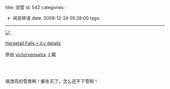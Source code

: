 title: 流雪
id: 542
categories:
  - 闲言碎语
date: 2008-12-24 05:28:00
tags:
---

[![](http://m1.img.libdd.com/farm4/2012/0821/17/EF6CA87A384A8B9E8CEDDEF4FBBE16A03AB5EB5EF698_181_240.JPEG)</img>](http://www.flickr.com/photos/victorvonsalza/3118074569/ "photo sharing")
</br>
</br><span>[Horsetail Falls • Icy details](http://www.flickr.com/photos/victorvonsalza/3118074569/)
</br>
</br>原由 [victorvonsalza](http://www.flickr.com/people/victorvonsalza/) 上載
</br></span>
</br>
</br>
</br>

很漂亮的雪景啊！都冬天了，怎么还不下雪啊！